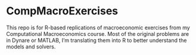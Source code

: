 # CompMacroExercises

This repo is for R-based replications of macroeconomic exercises from my Computational Macroeconomics course. Most of the original problems are in Dynare or MATLAB, I’m translating them into R to better understand the models and solvers.
